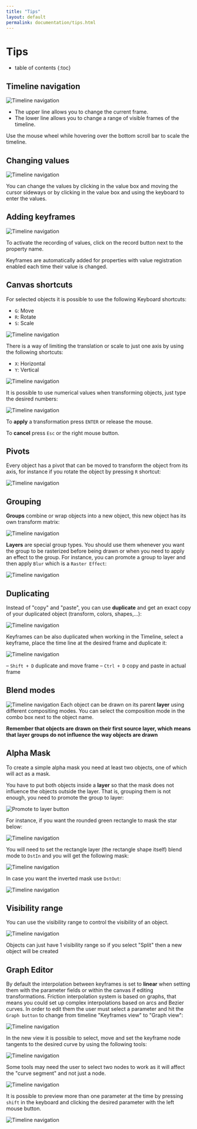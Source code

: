 ```yaml
---
title: "Tips"
layout: default
permalink: documentation/tips.html
---
```


# Tips

* table of contents
{:toc}

## Timeline navigation

![Timeline navigation](/assets/documentation/usage/usage_01.png)

- The upper line allows you to change the current frame.
- The lower line allows you to change a range of visible frames of the timeline.

Use the mouse wheel while hovering over the bottom scroll bar to scale the timeline.

## Changing values

![Timeline navigation](/assets/documentation/usage/usage_02.png)

You can change the values by clicking in the value box and moving the cursor sideways or by clicking in the value box and using the keyboard to enter the values.

## Adding keyframes

![Timeline navigation](/assets/documentation/usage/usage_03.png)

To activate the recording of values, click on the record button next to the property name.

Keyframes are automatically added for properties with value registration enabled each time their value is changed.

## Canvas shortcuts

For selected objects it is possible to use the following Keyboard shortcuts:

- `G`: Move
- `R`: Rotate
- `S`: Scale

![Timeline navigation](/assets/documentation/usage/usage_04.png)

There is a way of limiting the translation or scale to just one axis by using the following shortcuts:

- `X`: Horizontal
- `Y`: Vertical

![Timeline navigation](/assets/documentation/usage/usage_05.png)

It is possible to use numerical values when transforming objects, just type the desired numbers:

![Timeline navigation](/assets/documentation/usage/usage_06.png)

To **apply** a transformation press `ENTER` or release the mouse.

To **cancel** press `Esc` or the right mouse button.

## Pivots

Every object has a pivot that can be moved to transform the object from its axis, for instance if you rotate the object by pressing `R` shortcut:

![Timeline navigation](/assets/documentation/usage/usage_07.png)

## Grouping

**Groups** combine or wrap objects into a new object, this new object has its own transform matrix:

![Timeline navigation](/assets/documentation/usage/usage_08.png)

**Layers** are special group types. You should use them whenever you want the group to be rasterized before being drawn or when you need to apply an effect to the group. For instance, you can promote a group to layer and then apply `Blur` which is a `Raster Effect`:

![Timeline navigation](/assets/documentation/usage/usage_09.png)


## Duplicating

Instead of "copy" and "paste", you can use **duplicate** and get an exact copy of your duplicated object (transform, colors, shapes,...):

![Timeline navigation](/assets/documentation/usage/usage_10.png)

Keyframes can be also duplicated when working in the Timeline, select a keyframe, place the time line at the desired frame and duplicate it:

![Timeline navigation](/assets/documentation/usage/usage_11.png)

– `Shift + D` duplicate and move frame
– `Ctrl + D` copy and paste in actual frame

## Blend modes

![Timeline navigation](/assets/documentation/usage/usage_12.png)
Each object can be drawn on its parent **layer** using different compositing modes. You can select the composition mode in the combo box next to the object name.

**Remember that objects are drawn on their first source layer, which means that layer groups do not influence the way objects are drawn**

## Alpha Mask

To create a simple alpha mask you need at least two objects, one of which will act as a mask.

You have to put both objects inside a **layer** so that the mask does not influence the objects outside the layer. That is, grouping them is not enough, you need to promote the group to layer:

![Promote to layer button](/assets/documentation/usage/usage_14b.png)

For instance, if you want the rounded green rectangle to mask the star below:

![Timeline navigation](/assets/documentation/usage/usage_15.png)

You will need to set the rectangle layer (the rectangle shape itself) blend mode to `DstIn` and you will get the following mask:

![Timeline navigation](/assets/documentation/usage/usage_16.png)

In case you want the inverted mask use `DstOut`:

![Timeline navigation](/assets/documentation/usage/usage_17.png)

## Visibility range

You can use the visibility range to control the visibility of an object. 

![Timeline navigation](/assets/documentation/usage/usage_18.png)

Objects can just have 1 visibility range so if you select "Split" then a new object will be created

## Graph Editor

By default the interpolation between keyframes is set to **linear** when setting them with the parameter fields or within the canvas if editing transformations. Friction interpolation system is based on graphs, that means you could set up complex interpolations based on arcs and Bezier curves. In order to edit them the user must select a parameter and hit the `Graph button` to change from timeline "Keyframes view" to "Graph view":

![Timeline navigation](/assets/documentation/usage/usage_19.png)

In the new view it is possible to select, move and set the keyframe node tangents to the desired curve by using the following tools:

![Timeline navigation](/assets/documentation/usage/usage_20.png)

Some tools may need the user to select two nodes to work as it will affect the "curve segment" and not just a node.

![Timeline navigation](/assets/documentation/usage/usage_21.png)

It is possible to preview more than one parameter at the time by pressing `shift` in the keyboard and clicking the desired parameter with the left mouse button.

![Timeline navigation](/assets/documentation/usage/usage_22.png)
